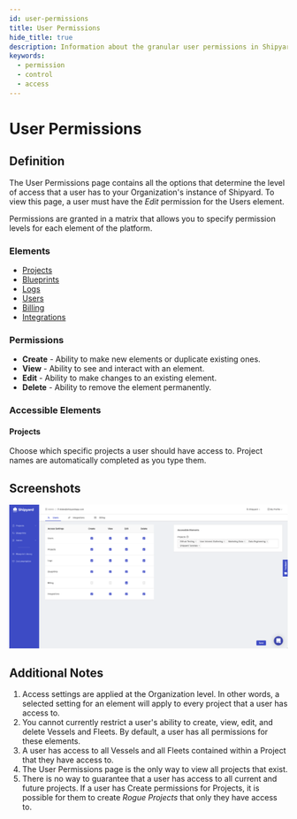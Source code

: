 ```yaml
---
id: user-permissions
title: User Permissions
hide_title: true
description: Information about the granular user permissions in Shipyard.
keywords:
  - permission
  - control
  - access
---
```


# User Permissions

## Definition

The User Permissions page contains all the options that determine the level of access that a user has to your Organization's instance of Shipyard. To view this page, a user must have the _Edit_ permission for the Users element.

Permissions are granted in a matrix that allows you to specify permission levels for each element of the platform.

### Elements

- [Projects](../projects)
- [Blueprints](../blueprints.md)
- [Logs](../logs/logs-overview)
- [Users](user-management)
- [Billing](billing)
- [Integrations](integrations/integrations-overview)

### Permissions

- **Create** - Ability to make new elements or duplicate existing ones.
- **View** - Ability to see and interact with an element.
- **Edit** - Ability to make changes to an existing element.
- **Delete** - Ability to remove the element permanently.

### Accessible Elements

#### Projects

Choose which specific projects a user should have access to. Project names are automatically completed as you type them.

## Screenshots

![View of User Permissions](../../.gitbook/assets/image_85_1_1.png)

## Additional Notes

1. Access settings are applied at the Organization level. In other words, a selected setting for an element will apply to every project that a user has access to.
2. You cannot currently restrict a user's ability to create, view, edit, and delete Vessels and Fleets. By default, a user has all permissions for these elements.
3. A user has access to all Vessels and all Fleets contained within a Project that they have access to.
4. The User Permissions page is the only way to view all projects that exist.
5. There is no way to guarantee that a user has access to all current and future projects. If a user has Create permissions for Projects, it is possible for them to create _Rogue Projects_ that only they have access to.
